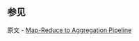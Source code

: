 ## 参见

原文 - [Map-Reduce to Aggregation Pipeline]( https://docs.mongodb.com/manual/reference/map-reduce-to-aggregation-pipeline/ )

